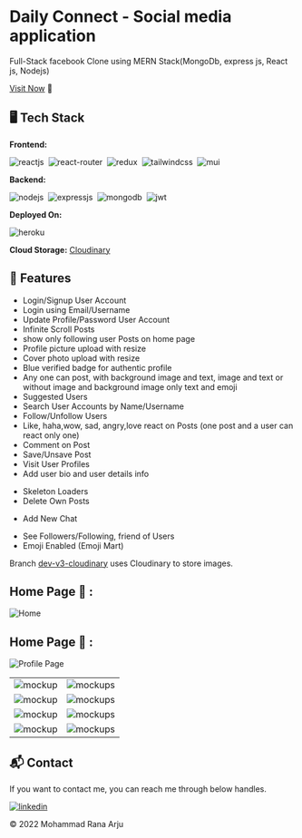 # Daily Connect - Social media application
Full-Stack facebook Clone using MERN Stack(MongoDb, express js, React js, Nodejs)

[Visit Now](https://daily-connect.vercel.app/) 🚀

## 🖥️ Tech Stack
**Frontend:**

![reactjs](https://img.shields.io/badge/React-20232A?style=for-the-badge&logo=react&logoColor=61DAFB)&nbsp;
![react-router](https://img.shields.io/badge/React_Router-CA4245?style=for-the-badge&logo=react-router&logoColor=white)&nbsp;
![redux](https://img.shields.io/badge/Redux-593D88?style=for-the-badge&logo=redux&logoColor=white)&nbsp;
![tailwindcss](https://img.shields.io/badge/Tailwind_CSS-38B2AC?style=for-the-badge&logo=tailwind-css&logoColor=white)&nbsp;
![mui](https://img.shields.io/badge/Material--UI-0081CB?style=for-the-badge&logo=material-ui&logoColor=white)&nbsp;

**Backend:**

![nodejs](https://img.shields.io/badge/Node.js-43853D?style=for-the-badge&logo=node.js&logoColor=white)&nbsp;
![expressjs](https://img.shields.io/badge/Express.js-000000?style=for-the-badge&logo=express&logoColor=white)&nbsp;
![mongodb](https://img.shields.io/badge/MongoDB-4EA94B?style=for-the-badge&logo=mongodb&logoColor=white)&nbsp;
![jwt](	https://img.shields.io/badge/JWT-000000?style=for-the-badge&logo=JSON%20web%20tokens&logoColor=white)&nbsp;



**Deployed On:**

![heroku](https://img.shields.io/badge/Heroku-430098?style=for-the-badge&logo=heroku&logoColor=white)

**Cloud Storage:** [Cloudinary](https://cloudinary.com/)

## 🚀 Features
- Login/Signup User Account
- Login using Email/Username
- Update Profile/Password User Account
- Infinite Scroll Posts
- show only following user Posts on home page
- Profile picture upload with resize
- Cover photo upload with resize
- Blue verified badge for authentic profile
- Any one can post, with background image and text, image and text or without image and background image only text and emoji
- Suggested Users
- Search User Accounts by Name/Username
- Follow/Unfollow Users
- Like, haha,wow, sad, angry,love react on Posts (one post and a user can react only one)
- Comment on Post
- Save/Unsave Post
- Visit User Profiles
- Add user bio and user details info
<!-- - Share New Post -->
- Skeleton Loaders
- Delete Own Posts
<!-- - Search Users to Chat -->
- Add New Chat
<!-- - Message Users
- Typing | Online User Status -->
- See Followers/Following, friend of Users
- Emoji Enabled (Emoji Mart)

Branch [dev-v3-cloudinary](https://github.com/jigar-sable/instagram-mern/tree/dev-v3-cloudinary) uses Cloudinary to store images.

## Home Page 🙈 :
![Home](https://res.cloudinary.com/db8l1ulfq/image/upload/v1672145494/github%20image/home_page_q7r3wj.png)
## Home Page 🙈 :
![Profile Page](https://res.cloudinary.com/db8l1ulfq/image/upload/v1672145495/github%20image/profile_page_cssujl.png)

<table>
  <tr>
    <td><img src="https://res.cloudinary.com/db8l1ulfq/image/upload/v1672145449/github%20image/signup_zjksew.png" alt="mockup" /></td>
    <td><img src="https://res.cloudinary.com/db8l1ulfq/image/upload/v1672145447/github%20image/login_bz89cs.png" alt="mockups" /></td>
  </tr>
  <tr>
    <td><img src="https://res.cloudinary.com/db8l1ulfq/image/upload/v1672145448/github%20image/comment_gyjutn.png" alt="mockup" /></td>
    <td><img src="https://res.cloudinary.com/db8l1ulfq/image/upload/v1672145448/github%20image/post_popup_dsefow.png" alt="mockups" /></td>
  </tr> 
  <tr>
    <td><img src="https://res.cloudinary.com/db8l1ulfq/image/upload/v1672145449/github%20image/cover_or_profile_photo_select_from_existing_photo_enihuz.png" alt="mockup" /></td>
    <td><img src="https://res.cloudinary.com/db8l1ulfq/image/upload/v1672145449/github%20image/profile_photo_crop_apwome.png" alt="mockups" /></td>
  </tr>  <tr>
    <td><img src="https://res.cloudinary.com/db8l1ulfq/image/upload/v1672145449/github%20image/profile_menu_yd6bzd.png" alt="mockup" /></td>
    <td><img src="https://res.cloudinary.com/db8l1ulfq/image/upload/v1672145448/github%20image/menu_jja8n2.png" alt="mockups" /></td>
  </tr>
</table>

<h2>📬 Contact</h2>

If you want to contact me, you can reach me through below handles.

[![linkedin](https://img.shields.io/badge/LinkedIn-0077B5?style=for-the-badge&logo=linkedin&logoColor=white)](https://www.linkedin.com/in/rana-arju)

© 2022 Mohammad Rana Arju


<!-- [![forthebadge](https://forthebadge.com/images/badges/built-with-love.svg)](https://forthebadge.com) -->